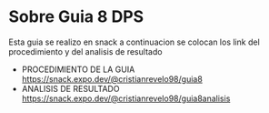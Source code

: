 # Sobre Guia 8 DPS
Esta guia se realizo en snack a continuacion se colocan los link del procedimiento y del analisis de resultado

* PROCEDIMIENTO DE LA GUIA
https://snack.expo.dev/@cristianrevelo98/guia8
* ANALISIS DE RESULTADO
https://snack.expo.dev/@cristianrevelo98/guia8analisis
